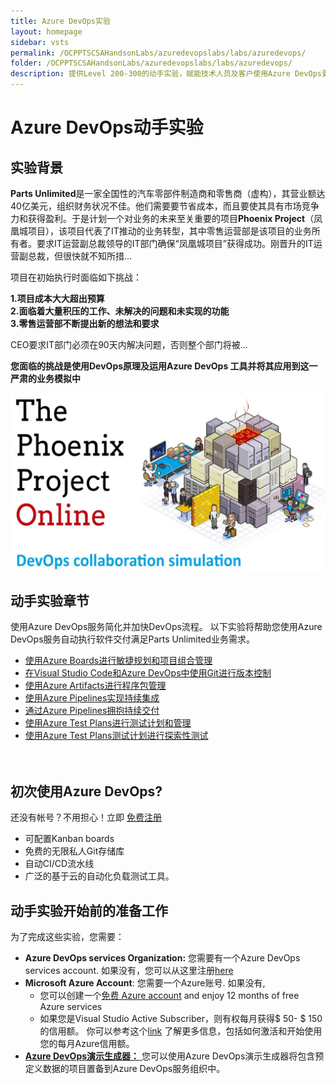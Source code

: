 ```yaml
---
title: Azure DevOps实验
layout: homepage
sidebar: vsts
permalink: /OCPPTSCSAHandsonLabs/azuredevopslabs/labs/azuredevops/
folder: /OCPPTSCSAHandsonLabs/azuredevopslabs/labs/azuredevops/
description: 提供Level 200-300的动手实验，赋能技术人员及客户使用Azure DevOps更好的实现敏捷业务
---
```



#  Azure DevOps动手实验
## 实验背景
**Parts Unlimited**是一家全国性的汽车零部件制造商和零售商（虚构），其营业额达40亿美元，组织财务状况不佳。他们需要要节省成本，而且要使其具有市场竞争力和获得盈利。于是计划一个对业务的未来至关重要的项目**Phoenix Project**（凤凰城项目），该项目代表了IT推动的业务转型，其中零售运营部是该项目的业务所有者。要求IT运营副总裁领导的IT部门确保“凤凰城项目”获得成功。刚晋升的IT运营副总裁，但很快就不知所措...

项目在初始执行时面临如下挑战：

**1.项目成本大大超出预算**  
**2.面临着大量积压的工作、未解决的问题和未实现的功能**  
**3.零售运营部不断提出新的想法和要求**

CEO要求IT部门必须在90天内解决问题，否则整个部门将被...

**您面临的挑战是使用DevOps原理及运用Azure DevOps 工具并将其应用到这一严肃的业务模拟中**

  
 <img src="./images/PhoenixProject.PNG"/>  

 
</div>
</div>
</div>
<div class="tab-content bg-color-wit-mlr">
<div id="services-labs" class="container tab-pane active">

<div class="col-sm-12">
   <h2>动手实验章节</h2>
   <div class="row equal-height-columns">
      <div class="col-sm-4 col-xs-12">

   <div>
      <p>使用Azure DevOps服务简化并加快DevOps流程。 以下实验将帮助您使用Azure DevOps服务自动执行软件交付满足Parts Unlimited业务需求。</p>
   </div>
         <div class="bg-color-grey equal-height-column mar-left-40">
            <ul>
               <li><a href="/OCPPTSCSAHandsonLabs/azuredevopslabs/labs/azuredevops/agile/" class="barleft">使用Azure Boards进行敏捷规划和项目组合管理 </a></li>
               <li><a href="/OCPPTSCSAHandsonLabs/azuredevopslabs/labs/azuredevops/git/" class="barleft">在Visual Studio Code和Azure DevOps中使用Git进行版本控制  </a></li>
               <li><a href="/OCPPTSCSAHandsonLabs/azuredevopslabs/labs/azuredevops/packagemanagement/" class="barleft">使用Azure Artifacts进行程序包管理</a></li>
               <li><a href="/OCPPTSCSAHandsonLabs/azuredevopslabs/labs/azuredevops/continuousintegration/" class="barleft">使用Azure Pipelines实现持续集成</a></li>
               <li><a href="/OCPPTSCSAHandsonLabs/azuredevopslabs/labs/azuredevops/continuousdeployment/" class="barleft">通过Azure Pipelines拥抱持续交付</a></li>
               <li><a href="/OCPPTSCSAHandsonLabs/azuredevopslabs/labs/azuredevops/testmanagement/" class="barleft">使用Azure Test Plans进行测试计划和管理</a></li>
               <li><a href="/OCPPTSCSAHandsonLabs/azuredevopslabs/labs/azuredevops/exploratorytesting/" class="barleft">使用Azure Test Plans测试计划进行探索性测试</a></li>
     





   </div>
</div>

<div class="col-sm-10" style="padding-top:20px">
   <h2>初次使用Azure DevOps?</h2>
   <div style="margin-top:2px">
     还没有帐号？不用担心！立即
<a href="https://go.microsoft.com/fwlink/?LinkId=2014881" class="barleft">免费注册 </a>

 <ul class="tick">
         <li>可配置Kanban boards</li>
         <li>免费的无限私人Git存储库</li>
         <li>自动CI/CD流水线</li>
         <li>广泛的基于云的自动化负载测试工具。</li>
</div>


<div class="col-sm-12">
   <h2>动手实验开始前的准备工作</h2>
   为了完成这些实验，您需要：
   <ul>
      <li>
         <strong>Azure DevOps services Organization:</strong> 您需要有一个Azure DevOps services account. 如果没有，您可以从这里注册<a href="https://www.visualstudio.com/" target="_blank">here</a>
      </li>
      <li>
         <strong>Microsoft Azure Account</strong>: 您需要一个Azure账号. 如果没有, 
         <ul>
            <li>
               您可以创建一个<a href="https://azure.microsoft.com/en-us/free/" target="_blank">免费 Azure account</a> and enjoy 12 months of free Azure services
            </li>
            <li>
               如果您是Visual Studio Active Subscriber，则有权每月获得$ 50- $ 150的信用额。 你可以参考这个<a href="https://azure.microsoft.com/en-us/pricing/member-offers/msdn-benefits-details/" target="_blank">link</a> 了解更多信息，包括如何激活和开始使用您的每月Azure信用额。
            </li>
         </ul>
      </li>
      <li>
         <a href="https://azuredevopsdemogenerator.azurewebsites.net" target="_blank"><strong> Azure DevOps演示生成器：</strong> </a>您可以使用Azure DevOps演示生成器将包含预定义数据的项目置备到Azure DevOps服务组织中。
      </li>
   </ul>
</div>
